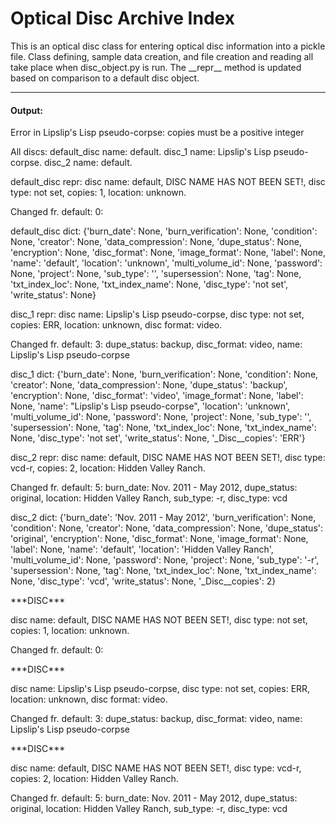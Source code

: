 # Optical Disc Archive Index

This is an optical disc class for entering optical disc information into a pickle file. Class defining, sample data 
creation, and file creation and reading all take place when disc_object.py is run. The \_\_repr\_\_ method is updated 
based on comparison to a default disc object.
___
#### Output:

Error in Lipslip's Lisp pseudo-corpse: copies must be a positive integer 

All discs: default_disc name: default. disc_1 name: Lipslip's Lisp pseudo-corpse. disc_2 name: default.

default_disc repr: disc name: default, DISC NAME HAS NOT BEEN SET!, disc type: not set, copies: 1, location: unknown.

Changed fr. default: 0:

default_disc dict: {'burn_date': None, 'burn_verification': None, 'condition': None, 'creator': None, 'data_compression': None, 'dupe_status': None, 'encryption': None, 'disc_format': None, 'image_format': None, 'label': None, 'name': 'default', 'location': 'unknown', 'multi_volume_id': None, 'password': None, 'project': None, 'sub_type': '', 'supersession': None, 'tag': None, 'txt_index_loc': None, 'txt_index_name': None, 'disc_type': 'not set', 'write_status': None}

disc_1 repr: disc name: Lipslip's Lisp pseudo-corpse, disc type: not set, copies: ERR, location: unknown, disc format: video. 

Changed fr. default: 3: dupe_status: backup, disc_format: video, name: Lipslip's Lisp pseudo-corpse

disc_1 dict: {'burn_date': None, 'burn_verification': None, 'condition': None, 'creator': None, 'data_compression': None, 'dupe_status': 'backup', 'encryption': None, 'disc_format': 'video', 'image_format': None, 'label': None, 'name': "Lipslip's Lisp pseudo-corpse", 'location': 'unknown', 'multi_volume_id': None, 'password': None, 'project': None, 'sub_type': '', 'supersession': None, 'tag': None, 'txt_index_loc': None, 'txt_index_name': None, 'disc_type': 'not set', 'write_status': None, '_Disc__copies': 'ERR'}

disc_2 repr: disc name: default, DISC NAME HAS NOT BEEN SET!, disc type: vcd-r, copies: 2, location: Hidden Valley Ranch. 

Changed fr. default: 5: burn_date: Nov. 2011 - May 2012, dupe_status: original, location: Hidden Valley Ranch, sub_type: -r, disc_type: vcd

disc_2 dict: {'burn_date': 'Nov. 2011 - May 2012', 'burn_verification': None, 'condition': None, 'creator': None, 'data_compression': None, 'dupe_status': 'original', 'encryption': None, 'disc_format': None, 'image_format': None, 'label': None, 'name': 'default', 'location': 'Hidden Valley Ranch', 'multi_volume_id': None, 'password': None, 'project': None, 'sub_type': '-r', 'supersession': None, 'tag': None, 'txt_index_loc': None, 'txt_index_name': None, 'disc_type': 'vcd', 'write_status': None, '_Disc__copies': 2}

\*\*\*DISC***

disc name: default, DISC NAME HAS NOT BEEN SET!, disc type: not set, copies: 1, location: unknown. 

Changed fr. default: 0:

\*\*\*DISC***

disc name: Lipslip's Lisp pseudo-corpse, disc type: not set, copies: ERR, location: unknown, disc format: video. 

Changed fr. default: 3: dupe_status: backup, disc_format: video, name: Lipslip's Lisp pseudo-corpse

\*\*\*DISC***

disc name: default, DISC NAME HAS NOT BEEN SET!, disc type: vcd-r, copies: 2, location: Hidden Valley Ranch. 

Changed fr. default: 5: burn_date: Nov. 2011 - May 2012, dupe_status: original, location: Hidden Valley Ranch, sub_type: -r, disc_type: vcd
